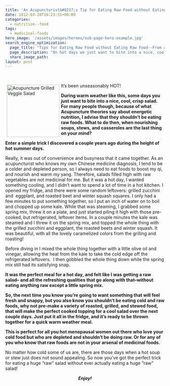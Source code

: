 ```yaml
---
title: 'An Acupuncturist&#8217;s Tip for Eating Raw Food without Eating Raw Food'
date: 2012-03-28T16:23:31+00:00
categories:
  - nutrition--food
tags:
  - medicinal-foods
hero_image: '/assets/images/heroes/sub-page-hero-example.jpg'
search_engine_optimization:
  page_title: "Tips for Eating Raw Food without Eating Raw Food--From an Acupuncturist's Kitchen"
  page_description: "On hot days we just want to bite into a nice, cool, crisp salad. Here's one idea for those who shouldn't be eating raw foods. "
  share_image_path:
layout: post
---
```

&nbsp;

<img src="https://origin.ih.constantcontact.com/fs085/1102844965003/img/106.jpg" alt="Acupuncture Grilled Veggie Salad" width="166" height="166" align="left" border="0" hspace="5" vspace="5" />It&#8217;s been unseasonably HOT!

**During warm weather like this, some days you just want to bite into a nice, cool, crisp salad. For many people though, because of what Acupuncture theories say about energetic nutrition, I advise that they shouldn&#8217;t be eating raw foods. What to do then, when nourishing soups, stews, and casseroles are the last thing on your mind?**

**Enter a simple trick I discovered a couple years ago during the height of hot summer days.**

Really, it was out of convenience and busyness that it came together. As an acupuncturist who knows my own Chinese medicine diagnosis, I tend to be a colder and depleted person, so I always need to eat foods to boost my qi, and nourish and warm my yang. Therefore, salads filled high with raw vegetables are not medicinal for me. But it was a hot day, I wanted something cooling, and I didn&#8217;t want to spend a lot of time in a hot kitchen. I opened my fridge, and there were some random leftovers: grilled zucchini and  eggplant, and roasted beet and winter squash squares. I only had a few minutes to put something together, so I put an inch of water on to boil and chopped up some kale. While that was steaming, I grabbed some spring mix, threw it on a plate, and just started piling it high with those pre-cooked, but refrigerated, leftover items. In a couple minutes the kale was steamed and I threw it on the spring mix, and topped the whole thing with the grilled zucchini and eggplant, the roasted beets and winter squash. It was beautiful, with all the lovely caramelized colors from the grilling and roasting!

Before diving in I mixed the whole thing together with a little olive oil and vinegar, allowing the heat from the kale to take the cold edge off the refrigerated leftovers.  I then gobbled the whole thing down while the spring mix still had its satisfying snap.

**It was the perfect meal for a hot day, and felt like I was getting a raw salad&#8211; and all the refreshing qualities that go along with that&#8211;without eating anything raw except a little spring mix.**

**So, the next time you know you&#8217;re going to want something that will feel fresh and snappy, but you also know you shouldn&#8217;t be eating cold and raw foods, why not pre-make a variety of roasted, grilled, and stewed food, that will make the perfect cooked topping for a cool salad over the next couple days. Just put it all in the fridge, and it&#8217;s ready to be thrown together for a quick warm weather meal.**

**This is perfect for all you hot menopausal women out there who love your cold food but who are depleted and shouldn&#8217;t be doing raw. Or for any of you who know that raw foods are not in your arsenal of medicinal foods.**

No matter how cold some of us are, there are those days when a hot soup or stew just does not sound appealing. So now you&#8217;ve got the perfect trick for eating a huge &#8220;raw&#8221; salad without ever actually eating a huge &#8220;raw&#8221; salad!

<p style="text-align: center;">
  <strong><em>Enjoy!</em></strong>
</p>